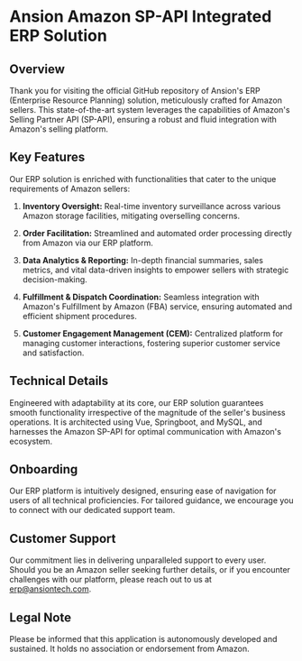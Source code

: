 # Ansion Amazon SP-API Integrated ERP Solution

## Overview

Thank you for visiting the official GitHub repository of Ansion's ERP (Enterprise Resource Planning) solution, meticulously crafted for Amazon sellers. This state-of-the-art system leverages the capabilities of Amazon's Selling Partner API (SP-API), ensuring a robust and fluid integration with Amazon's selling platform.

## Key Features

Our ERP solution is enriched with functionalities that cater to the unique requirements of Amazon sellers:

1. **Inventory Oversight:** Real-time inventory surveillance across various Amazon storage facilities, mitigating overselling concerns.

2. **Order Facilitation:** Streamlined and automated order processing directly from Amazon via our ERP platform.

3. **Data Analytics & Reporting:** In-depth financial summaries, sales metrics, and vital data-driven insights to empower sellers with strategic decision-making.

4. **Fulfillment & Dispatch Coordination:** Seamless integration with Amazon's Fulfillment by Amazon (FBA) service, ensuring automated and efficient shipment procedures.

5. **Customer Engagement Management (CEM):** Centralized platform for managing customer interactions, fostering superior customer service and satisfaction.

## Technical Details

Engineered with adaptability at its core, our ERP solution guarantees smooth functionality irrespective of the magnitude of the seller's business operations. It is architected using Vue, Springboot, and MySQL, and harnesses the Amazon SP-API for optimal communication with Amazon's ecosystem.

## Onboarding

Our ERP platform is intuitively designed, ensuring ease of navigation for users of all technical proficiencies. For tailored guidance, we encourage you to connect with our dedicated support team.

## Customer Support

Our commitment lies in delivering unparalleled support to every user. Should you be an Amazon seller seeking further details, or if you encounter challenges with our platform, please reach out to us at erp@ansiontech.com.

## Legal Note

Please be informed that this application is autonomously developed and sustained. It holds no association or endorsement from Amazon.
